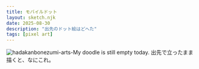 ```yaml
---
title: モバイルドット
layout: sketch.njk
date: 2025-08-30
description: "出先のドット絵はどへた"
tags: [pixel art]
---
```


![hadakanbonezumi-arts-My doodle is still empty today.](/images/20250830.jpg)
出先で立ったまま描くと、なにこれ。